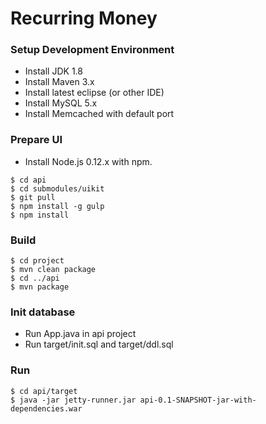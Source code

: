 # Recurring Money

### Setup Development Environment

* Install JDK 1.8
* Install Maven 3.x
* Install latest eclipse (or other IDE)
* Install MySQL 5.x
* Install Memcached with default port

### Prepare UI

* Install Node.js 0.12.x with npm.

```
$ cd api
$ cd submodules/uikit
$ git pull
$ npm install -g gulp
$ npm install
```

### Build

```
$ cd project
$ mvn clean package
$ cd ../api
$ mvn package
```

### Init database

* Run App.java in api project
* Run target/init.sql and target/ddl.sql

### Run

```
$ cd api/target
$ java -jar jetty-runner.jar api-0.1-SNAPSHOT-jar-with-dependencies.war
```
